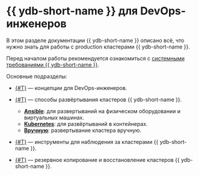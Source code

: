 # {{ ydb-short-name }} для DevOps-инженеров

В этом разделе документации {{ ydb-short-name }} описано всё, что нужно знать для работы с production кластерами {{ ydb-short-name }}.

Перед началом работы рекомендуется ознакомиться с [системными требованиями {{ ydb-short-name }}](concepts/system-requirements.md).

Основные подразделы:

* [{#T}](concepts/index.md) — концепции для DevOps-инженеров.
* [{#T}](deployment-options/index.md) — способы развёртывания кластеров {{ ydb-short-name }}.
    * **[Ansible](deployment-options/ansible/index.md)**: для развертываний на физическом оборудовании и виртуальных машинах.
    * **[Kubernetes](deployment-options/kubernetes/index.md)**: для развёртываний в контейнерах.
    * **[Вручную](deployment-options/manual/index.md)**: развертывание кластера вручную.

* [{#T}](observability/index.md) — инструменты для наблюдения за кластерами {{ ydb-short-name }}.
* [{#T}](backup-and-recovery.md) — резервное копирование и восстановление кластеров {{ ydb-short-name }}.

